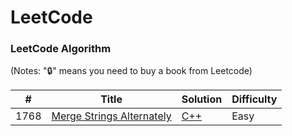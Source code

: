 LeetCode
========

### LeetCode Algorithm

(Notes: "🔒" means you need to buy a book from Leetcode)


| # | Title | Solution | Difficulty |
|---| ----- | -------- | ---------- |
|1768|[Merge Strings Alternately](https://leetcode.com/problems/merge-strings-alternately/description/?envType=study-plan-v2&envId=leetcode-75) | [C++](./Algorithms/Merge%20Strings%20Alternately.cpp) | Easy |
